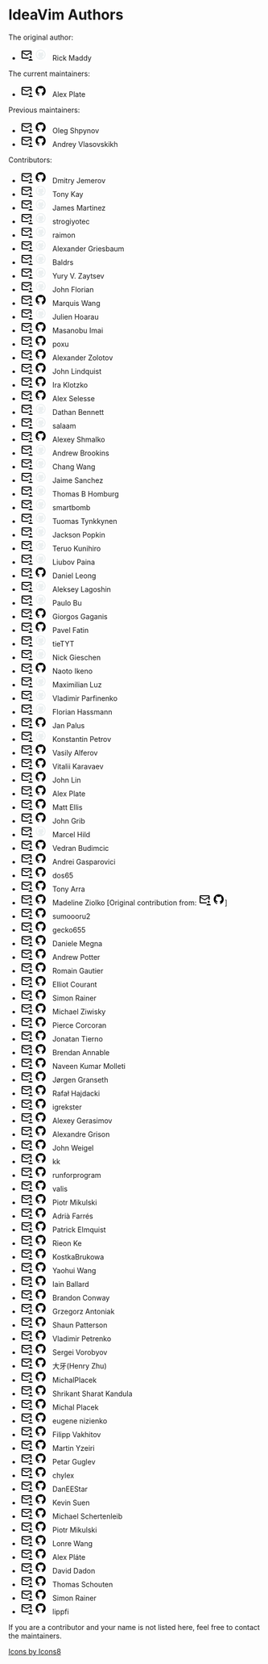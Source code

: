 IdeaVim Authors
===============

The original author:

* [![icon][mail]](mailto:rmaddy@maddyhome.com)
  [![icon][github-off]](#)
  &nbsp;
  Rick Maddy    

The current maintainers:

* [![icon][mail]](mailto:alexpl292@gmail.com)
  [![icon][github]](https://github.com/AlexPl292)
  &nbsp;
  Alex Plate

Previous maintainers:

* [![icon][mail]](mailto:oleg.shpynov@jetbrains.com)
  [![icon][github]](https://github.com/olegs)
  &nbsp;
  Oleg Shpynov
* [![icon][mail]](mailto:andrey.vlasovskikh@gmail.com)
  [![icon][github]](https://github.com/vlasovskikh)
  &nbsp;
  Andrey Vlasovskikh

Contributors:

* [![icon][mail]](mailto:yole@jetbrains.com)
  [![icon][github]](https://github.com/yole)
  &nbsp;
  Dmitry Jemerov
* [![icon][mail]](mailto:tony.kay@gmail.com)
  [![icon][github-off]](#)
  &nbsp;
  Tony Kay
* [![icon][mail]](mailto:jamescmartinez@gmail.com)
  [![icon][github-off]](#)
  &nbsp;
  James Martinez
* [![icon][mail]](mailto:almas337519@gmail.com)
  [![icon][github-off]](#)
  &nbsp;
  strogiyotec
* [![icon][mail]](mailto:raimon49@hotmail.com)
  [![icon][github-off]](#)
  &nbsp;
  raimon
* [![icon][mail]](mailto:agrsbm@gmail.com)
  [![icon][github-off]](#)
  &nbsp;
  Alexander Griesbaum
* [![icon][mail]](mailto:manwe64@gmail.com)
  [![icon][github-off]](#)
  &nbsp;
  Baldrs
* [![icon][mail]](mailto:yury@shurup.com)
  [![icon][github-off]](#)
  &nbsp;
  Yury V. Zaytsev
* [![icon][mail]](mailto:jflorian@doubledog.org)
  [![icon][github-off]](#)
  &nbsp;
  John Florian
* [![icon][mail]](mailto:marquis@marquiswang.com)
  [![icon][github]](https://github.com/marquiswang)
  &nbsp;
  Marquis Wang
* [![icon][mail]](mailto:madgnome@gmail.com)
  [![icon][github-off]](#)
  &nbsp;
  Julien Hoarau  
* [![icon][mail]](mailto:masanobu.imai@gmail.com)
  [![icon][github]](https://github.com/masanobuimai)
  &nbsp;
  Masanobu Imai
* [![icon][mail]](mailto:poxvuibr@gmail.com)
  [![icon][github]](https://github.com/poxu)
  &nbsp;
  poxu
* [![icon][mail]](mailto:alexander.zolotov@jetbrains.com)
  [![icon][github]](https://github.com/zolotov)
  &nbsp;
  Alexander Zolotov
* [![icon][mail]](mailto:johnlindquist@gmail.com)
  [![icon][github]](https://github.com/johnlindquist)
  &nbsp;
  John Lindquist
* [![icon][mail]](mailto:iklotzko@ltech.com)
  [![icon][github]](https://github.com/iklotzko)
  &nbsp;
  Ira Klotzko
* [![icon][mail]](mailto:alex@selesse.com)
  [![icon][github]](https://github.com/selesse)
  &nbsp;
  Alex Selesse
* [![icon][mail]](mailto:dbennett@palantir.com)
  [![icon][github-off]](#)
  &nbsp;
  Dathan Bennett
* [![icon][mail]](mailto:kphayen@gmail.com)
  [![icon][github-off]](#)
  &nbsp;
  salaam
* [![icon][mail]](mailto:rasen.dubi@gmail.com)
  [![icon][github]](https://github.com/rasendubi)
  &nbsp;
  Alexey Shmalko
* [![icon][mail]](mailto:a.m.brookins@gmail.com)
  [![icon][github-off]](#)
  &nbsp;
  Andrew Brookins
* [![icon][mail]](mailto:changwang83@gmail.com)
  [![icon][github-off]](#)
  &nbsp;
  Chang Wang
* [![icon][mail]](mailto:josejaime.sanchez@gmail.com)
  [![icon][github-off]](#)
  &nbsp;
  Jaime Sanchez
* [![icon][mail]](mailto:thomas@homburg.dk)
  [![icon][github-off]](#)
  &nbsp;
  Thomas B Homburg
* [![icon][mail]](mailto:smartbomb@server.fake)
  [![icon][github-off]](#)
  &nbsp;
  smartbomb
* [![icon][mail]](mailto:tuomas.tynkkynen@iki.fi)
  [![icon][github-off]](#)
  &nbsp;
  Tuomas Tynkkynen
* [![icon][mail]](mailto:jackson@donorschoose.org)
  [![icon][github-off]](#)
  &nbsp;
  Jackson Popkin
* [![icon][mail]](mailto:yuyuyu1999@gmail.com)
  [![icon][github-off]](#)
  &nbsp;
  Teruo Kunihiro
* [![icon][mail]](mailto:lubashka.994@mail.ru)
  [![icon][github-off]](#)
  &nbsp;
  Liubov Paina
* [![icon][mail]](mailto:me@dhleong.net)
  [![icon][github]](https://github.com/dhleong)
  &nbsp;
  Daniel Leong
* [![icon][mail]](mailto:aleksey@pri-num.com)
  [![icon][github-off]](#)
  &nbsp;
  Aleksey Lagoshin
* [![icon][mail]](mailto:pbu_98@yahoo.com)
  [![icon][github-off]](#)
  &nbsp;
  Paulo Bu
* [![icon][mail]](mailto:gaganis@yahoo.com)
  [![icon][github]](https://github.com/gaganis)
  &nbsp;
  Giorgos Gaganis
* [![icon][mail]](mailto:pavel.fatin@jetbrains.com)
  [![icon][github]](https://github.com/pavelfatin)
  &nbsp;
  Pavel Fatin
* [![icon][mail]](mailto:tietyt@gmail.com)
  [![icon][github-off]](#)
  &nbsp;
  tieTYT
* [![icon][mail]](mailto:nickgieschen@gmail.com)
  [![icon][github-off]](#)
  &nbsp;
  Nick Gieschen
* [![icon][mail]](mailto:ikenox@gmail.com)
  [![icon][github]](https://github.com/ikenox)
  &nbsp;
  Naoto Ikeno
* [![icon][mail]](mailto:qzed@users.noreply.github.com)
  [![icon][github-off]](#)
  &nbsp;
  Maximilian Luz
* [![icon][mail]](mailto:vparfinenko@excelsior-usa.com)
  [![icon][github-off]](#)
  &nbsp;
  Vladimir Parfinenko
* [![icon][mail]](mailto:hassmann@hwdev.de)
  [![icon][github-off]](#)
  &nbsp;
  Florian Hassmann
* [![icon][mail]](mailto:jpalus@fastmail.com)
  [![icon][github]](https://github.com/jpalus)
  &nbsp;
  Jan Palus
* [![icon][mail]](mailto:kpetrov@ripe.net)
  [![icon][github-off]](#)
  &nbsp;
  Konstantin Petrov
* [![icon][mail]](mailto:ya-ikmik2012@yandex.ru)
  [![icon][github]](https://github.com/vasalf)
  &nbsp;
  Vasily Alferov
* [![icon][mail]](mailto:fkve97@gmail.com)
  [![icon][github]](https://github.com/karavaevitalii)
  &nbsp;
  Vitalii Karavaev
* [![icon][mail]](mailto:johnlinp@gmail.com)
  [![icon][github]](https://github.com/johnlinp)
  &nbsp;
  John Lin
* [![icon][mail]](mailto:alexpl292@gmail.com)
  [![icon][github]](https://github.com/AlexPl292)
  &nbsp;
  Alex Plate
* [![icon][mail]](mailto:m.t.ellis@gmail.com)
  [![icon][github]](https://github.com/citizenmatt)
  &nbsp;
  Matt Ellis
* [![icon][mail]](mailto:johngrib82@gmail.com)
  [![icon][github]](https://github.com/johngrib)
  &nbsp;
  John Grib
* [![icon][mail]](mailto:hild@b4mad.net)
  [![icon][github-off]](#)
  &nbsp;
  Marcel Hild
* [![icon][mail]](mailto:vedranb@gmail.com)
  [![icon][github]](https://github.com/vedran)
  &nbsp;
  Vedran Budimcic
* [![icon][mail]](mailto:andreigasparovici1@gmail.com)
  [![icon][github]](https://github.com/andreigasparovici)
  &nbsp;
  Andrei Gasparovici
* [![icon][mail]](mailto:qtankle@gmail.com)
  [![icon][github]](https://github.com/dos65)
  &nbsp;
  dos65
* [![icon][mail]](mailto:ttonyarra@gmail.com)
  [![icon][github]](https://github.com/TonyArra)
  &nbsp;
  Tony Arra
* [![icon][mail]](mailto:mj@ziolko.dev)
  [![icon][github]](https://github.com/mjziolko)
  &nbsp;
  Madeline Ziolko
  [Original contribution from:
  [![icon][mail]](mailto:bradziolko@gmail.com)
  [![icon][github]](https://github.com/bradziolko)]
* [![icon][mail]](mailto:sumoooru2@gmail.com)
  [![icon][github]](https://github.com/sumoooru2)
  &nbsp;
  sumoooru2
* [![icon][mail]](mailto:aqwsedrft1234@yahoo.co.jp)
  [![icon][github]](https://github.com/gecko655)
  &nbsp;
  gecko655
* [![icon][mail]](mailto:megna.dany@gmail.com)
  [![icon][github]](https://github.com/danielemegna)
  &nbsp;
  Daniele Megna
* [![icon][mail]](mailto:apottere@gmail.com)
  [![icon][github]](https://github.com/apottere)
  &nbsp;
  Andrew Potter
* [![icon][mail]](mailto:romain.gautier@nimamoh.net)
  [![icon][github]](https://github.com/Nimamoh)
  &nbsp;
  Romain Gautier
* [![icon][mail]](mailto:elliot.courant@wheniwork.com)
  [![icon][github]](https://github.com/ECourant)
  &nbsp;
  Elliot Courant
* [![icon][mail]](mailto:simon.rainer@fau.de)
  [![icon][github]](https://github.com/Vvalter)
  &nbsp;
  Simon Rainer
* [![icon][mail]](mailto:mziwisky@instructure.com)
  [![icon][github]](https://github.com/mziwisky)
  &nbsp;
  Michael Ziwisky
* [![icon][mail]](mailto:pierce@plasticcow.com)
  [![icon][github]](https://github.com/thecodewarrior)
  &nbsp;
  Pierce Corcoran
* [![icon][mail]](mailto:jonatantierno@gmail.com)
  [![icon][github]](https://github.com/jonatantierno)
  &nbsp;
  Jonatan Tierno
* [![icon][mail]](mailto:brendan@annable.me)
  [![icon][github]](https://github.com/BrendanAnnable)
  &nbsp;
  Brendan Annable
* [![icon][mail]](mailto:nerd.naveen@gmail.com)
  [![icon][github]](https://github.com/NOLFXceptMe)
  &nbsp;
  Naveen Kumar Molleti
* [![icon][mail]](mailto:jorgen.granseth@bekk.no)
  [![icon][github]](https://github.com/jorgengranseth)
  &nbsp;
  Jørgen Granseth
* [![icon][mail]](mailto:rafal@hajdacki.com)
  [![icon][github]](https://github.com/hajdamak)
  &nbsp;
  Rafał Hajdacki
* [![icon][mail]](mailto:igrek+github@fastem.com)
  [![icon][github]](https://github.com/igrekster)
  &nbsp;
  igrekster
* [![icon][mail]](mailto:lokomot476@gmail.com)
  [![icon][github]](https://github.com/fan-tom)
  &nbsp;
  Alexey Gerasimov
* [![icon][mail]](mailto:a.grison+github@gmail.com)
  [![icon][github]](https://github.com/agrison)
  &nbsp;
  Alexandre Grison
* [![icon][mail]](mailto:angel@knight-industries.com)
  [![icon][github]](https://github.com/angelbot)
  &nbsp;
  John Weigel
* [![icon][mail]](mailto:kevinz@weghst.com)
  [![icon][github]](https://github.com/kevin70)
  &nbsp;
  kk
* [![icon][mail]](mailto:runforprogram@163.com)
  [![icon][github]](https://github.com/runforprogram)
  &nbsp;
  runforprogram
* [![icon][mail]](mailto:valery.isaev@jetbrains.com)
  [![icon][github]](https://github.com/valis)
  &nbsp;
  valis
* [![icon][mail]](mailto:pmikulski@voleon.com)
  [![icon][github]](https://github.com/pmnoxx)
  &nbsp;
  Piotr Mikulski
* [![icon][mail]](mailto:14farresa@gmail.com)
  [![icon][github]](https://github.com/adriafarres)
  &nbsp;
  Adrià Farrés
* [![icon][mail]](mailto:patrick.j.elmquist@gmail.com)
  [![icon][github]](https://github.com/patrick-elmquist)
  &nbsp;
  Patrick Elmquist
* [![icon][mail]](mailto:rieon@rieon.cn)
  [![icon][github]](https://github.com/rieonke)
  &nbsp;
  Rieon Ke
* [![icon][mail]](mailto:jiirra@gmail.com)
  [![icon][github]](https://github.com/KostkaBrukowa)
  &nbsp;
  KostkaBrukowa
* [![icon][mail]](mailto:wangyaohuicn@gmail.com)
  [![icon][github]](https://github.com/yaohui-wyh)
  &nbsp;
  Yaohui Wang
* [![icon][mail]](mailto:iain.ballard@bjss.com)
  [![icon][github]](https://github.com/i-e-b)
  &nbsp;
  Iain Ballard
* [![icon][mail]](mailto:brandoncc@gmail.com)
  [![icon][github]](https://github.com/brandoncc)
  &nbsp;
  Brandon Conway
* [![icon][mail]](mailto:ga@anadoxin.org)
  [![icon][github]](https://github.com/antekone)
  &nbsp;
  Grzegorz Antoniak
* [![icon][mail]](mailto:shaunpatterson@gmail.com)
  [![icon][github]](https://github.com/shaunpatterson)
  &nbsp;
  Shaun Patterson
* [![icon][mail]](mailto:vladimir.petrenko@jetbrains.com)
  [![icon][github]](https://github.com/vladimir-petrenko)
  &nbsp;
  Vladimir Petrenko
* [![icon][mail]](mailto:sergey.vorobyov@jetbrains.com)
  [![icon][github]](https://github.com/DeveloperHacker)
  &nbsp;
  Sergei Vorobyov
* [![icon][mail]](mailto:daya0576@gmail.com)
  [![icon][github]](https://github.com/daya0576)
  &nbsp;
  大牙(Henry Zhu)
* [![icon][mail]](mailto:mplacek@skilltech.pl)
  [![icon][github]](https://github.com/MichalPlacek)
  &nbsp;
  MichalPlacek
* [![icon][mail]](mailto:shrikantsharat.k@gmail.com)
  [![icon][github]](https://github.com/sharat87)
  &nbsp;
  Shrikant Sharat Kandula
* [![icon][mail]](mailto:michal.placek@yandex.com)
  [![icon][github]](https://github.com/MichalPlacek)
  &nbsp;
  Michal Placek
* [![icon][mail]](mailto:eugene.nizienko@jetbrains.com)
  [![icon][github]](https://github.com/nizienko)
  &nbsp;
  eugene nizienko
* [![icon][mail]](mailto:x@lipp.fi)
  [![icon][github]](https://github.com/lippfi)
  &nbsp;
  Filipp Vakhitov
* [![icon][mail]](mailto:yzeiri.1@osu.edu)
  [![icon][github]](https://github.com/myzeiri)
  &nbsp;
  Martin Yzeiri
* [![icon][mail]](mailto:jeyko1@gmail.com)
  [![icon][github]](https://github.com/wrightwriter)
  &nbsp;
  Petar Guglev
* [![icon][mail]](mailto:contact@chylex.com)
  [![icon][github]](https://github.com/chylex)
  &nbsp;
  chylex
* [![icon][mail]](mailto:daniel.egger@gmail.com)
  [![icon][github]](https://github.com/DanEEStar)
  &nbsp;
  DanEEStar
* [![icon][mail]](mailto:ksrbkevinsuen@gmail.com)
  [![icon][github]](https://github.com/ksrb)
  &nbsp;
  Kevin Suen
* [![icon][mail]](mailto:michael.schertenleib@inftec.ch)
  [![icon][github]](https://github.com/cravay)
  &nbsp;
  Michael Schertenleib
* [![icon][mail]](mailto:piotr@near.org)
  [![icon][github]](https://github.com/pmnoxx)
  &nbsp;
  Piotr Mikulski
* [![icon][mail]](mailto:lonrevip@gmail.com)
  [![icon][github]](https://github.com/lonre)
  &nbsp;
  Lonre Wang
* [![icon][mail]](mailto:AlexPl292@gmail.com)
  [![icon][github]](https://github.com/AlexPl292)
  &nbsp;
  Alex Pláte
* [![icon][mail]](mailto:david@dadon.fr)
  [![icon][github]](https://github.com/ddadon10)
  &nbsp;
  David Dadon
* [![icon][mail]](mailto:hollandpirates@gmail.com)
  [![icon][github]](https://github.com/PHPirates)
  &nbsp;
  Thomas Schouten
* [![icon][mail]](mailto:sr@mail25.de)
  [![icon][github]](https://github.com/Vvalter)
  &nbsp;
  Simon Rainer
* [![icon][mail]](mailto:filipp.vakhitov@jetbrains.com)
  [![icon][github]](https://github.com/lippfi)
  &nbsp;
  lippfi
                        
If you are a contributor and your name is not listed here, feel free to
contact the maintainers.

<a href="https://icons8.com">Icons by Icons8</a>

[mail]: assets/icons/mail.png
[github]: assets/icons/github.png

[github-off]: assets/icons/github-off.png
